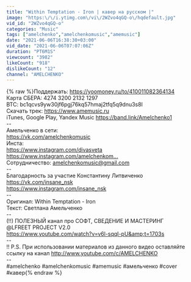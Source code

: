 ```yaml
---
title: "Within Temptation - Iron | кавер на русском |"
image: "https:\/\/i.ytimg.com\/vi\/2WZvo4qGQ-o\/hqdefault.jpg"
vid_id: "2WZvo4qGQ-o"
categories: "Music"
tags: ["amelchenko","amelchenkomusic","amemusic"]
date: "2021-06-06T16:38:30+03:00"
vid_date: "2021-06-06T07:07:06Z"
duration: "PT6M1S"
viewcount: "3982"
likeCount: "918"
dislikeCount: "12"
channel: "AMELCHENKO"
---
```

{% raw %}Поддержать: <a rel="nofollow" target="blank" href="https://yoomoney.ru/to/410011082364134​​">https://yoomoney.ru/to/410011082364134​​</a><br />Карта СБЕРА: 4274 3200 2132 1297<br />BTC: bc1qcvs9yw30jf6pgj76kq57hmaj2tfq5q9dnu3s8l<br />Скачать трек: <a rel="nofollow" target="blank" href="https://www.amemusic.ru​​">https://www.amemusic.ru​​</a><br />iTunes, Google Play, Yandex Music <a rel="nofollow" target="blank" href="https://band.link/Amelchenko1​​">https://band.link/Amelchenko1​​</a><br />--<br />Амельченко в сети:<br /><a rel="nofollow" target="blank" href="https://vk.com/amelchenkomusic">https://vk.com/amelchenkomusic</a><br />Инста:<br /><a rel="nofollow" target="blank" href="https://www.instagram.com/divasveta​​">https://www.instagram.com/divasveta​​</a><br /><a rel="nofollow" target="blank" href="https://www.instagram.com/amelchenkom...​">https://www.instagram.com/amelchenkom...​</a><br />Сотрудничество: amelchenkomusic@gmail.com<br />--<br />Благодарность за участие Константину Литвиченко<br /><a rel="nofollow" target="blank" href="https://vk.com/insane_nsk">https://vk.com/insane_nsk</a><br /><a rel="nofollow" target="blank" href="https://www.instagram.com/insane_nsk">https://www.instagram.com/insane_nsk</a><br />--<br />Оригинал: Within Temptation - Iron<br />Текст: Светлана Амельченко<br />--<br />(!!) ПОЛЕЗНЫЙ канал про СОФТ, СВЕДЕНИЕ И МАСТЕРИНГ <br />@LFREET PROJECT V2.0 <br /><a rel="nofollow" target="blank" href="https://www.youtube.com/watch?v=v6l-sqqI-pU&amp;t=1703s">https://www.youtube.com/watch?v=v6l-sqqI-pU&amp;t=1703s</a><br />--<br />!! P.S. При использовании материалов из данного видео оставляйте ссылку на канал <a rel="nofollow" target="blank" href="http://www.youtube.com/c/AMELCHENKO">http://www.youtube.com/c/AMELCHENKO</a><br />--<br />#amelchenko #amelchenkomusic #amemusic #амельченко #cover #кавер{% endraw %}
